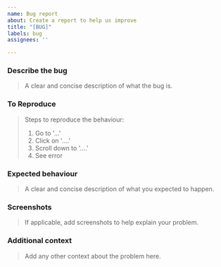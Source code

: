 ```yaml
---
name: Bug report
about: Create a report to help us improve
title: "[BUG]"
labels: bug
assignees: ''

---
```


### Describe the bug
> A clear and concise description of what the bug is.

### To Reproduce
> Steps to reproduce the behaviour:
> 1. Go to '...'
> 2. Click on '....'
> 3. Scroll down to '....'
> 4. See error

### Expected behaviour
> A clear and concise description of what you expected to happen.

### Screenshots
> If applicable, add screenshots to help explain your problem.

### Additional context
> Add any other context about the problem here.

